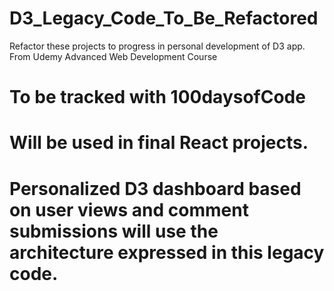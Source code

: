 # D3_Legacy_Code_To_Be_Refactored
Refactor these projects to progress in personal development of D3 app. From Udemy Advanced Web Development Course


# To be tracked with 100daysofCode
# Will be used in final React projects.
# Personalized D3 dashboard based on user views and comment submissions will use the architecture expressed in this legacy code.
